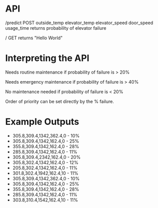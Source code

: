 # API

/predict POST
    outside_temp
    elevator_temp
    elevator_speed
    door_speed
    usage_time
returns
	probability of elevator failure

/ GET
returns
	"Hello World"

# Interpreting the API

Needs routine maintenance if probability of failure is > 20%

Needs emergency maintenance if probability of failure is > 40%

No maintenance needed if probability of failure is < 20%

Order of priority can be set directly by the % failure.

# Example Outputs

- 305.8,309.4,1342,362.4,0 - 10%
- 305.8,309.4,1342,162.4,0 - 25%
- 355.8,309.4,1342,162.4,0 - 28%
- 285.8,309.4,1342,162.4,0 - 11%
- 305.8,309.4,2342,162.4,0 - 20%
- 305.8,302.4,1342,162.4,0 - 12%
- 205.8,302.4,1342,162.4,0 - 11%
- 301.8,302.4,1942,162.4,10 - 11%
- 305.8,309.4,1342,362.4,0 - 10%
- 305.8,309.4,1342,162.4,0 - 25%
- 355.8,309.4,1342,162.4,0 - 28%
- 285.8,309.4,1342,162.4,0 - 11%
- 303.8,310.4,1542,162.4,10 - 11%